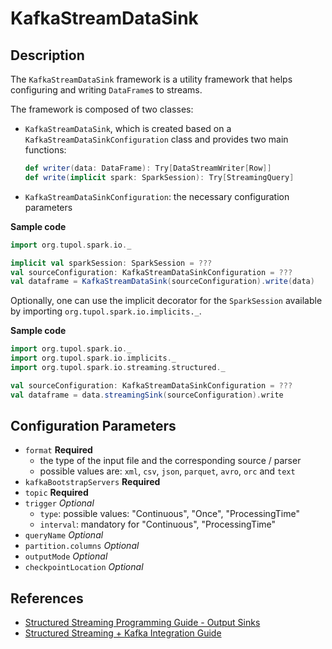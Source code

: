 # KafkaStreamDataSink


## Description

The `KafkaStreamDataSink` framework is a utility framework that helps configuring and writing `DataFrame`s to streams.

The framework is composed of two classes:
- `KafkaStreamDataSink`, which is created based on a `KafkaStreamDataSinkConfiguration` class and provides two main functions:
    ```scala
    def writer(data: DataFrame): Try[DataStreamWriter[Row]]
    def write(implicit spark: SparkSession): Try[StreamingQuery]
    ```
- `KafkaStreamDataSinkConfiguration`: the necessary configuration parameters

**Sample code**
```scala
import org.tupol.spark.io._

implicit val sparkSession: SparkSession = ???
val sourceConfiguration: KafkaStreamDataSinkConfiguration = ???
val dataframe = KafkaStreamDataSink(sourceConfiguration).write(data)
```

Optionally, one can use the implicit decorator for the `SparkSession` available by importing `org.tupol.spark.io.implicits._`.

**Sample code**
```scala
import org.tupol.spark.io._
import org.tupol.spark.io.implicits._
import org.tupol.spark.io.streaming.structured._

val sourceConfiguration: KafkaStreamDataSinkConfiguration = ???
val dataframe = data.streamingSink(sourceConfiguration).write
```


## Configuration Parameters

- `format` **Required**
  - the type of the input file and the corresponding source / parser
  - possible values are:  `xml`, `csv`, `json`, `parquet`, `avro`, `orc` and `text`
- `kafkaBootstrapServers` **Required** 
- `topic` **Required** 
- `trigger` *Optional*
   - `type`: possible values: "Continuous", "Once", "ProcessingTime" 
   - `interval`: mandatory for "Continuous", "ProcessingTime" 
- `queryName` *Optional*
- `partition.columns` *Optional*
- `outputMode` *Optional*
- `checkpointLocation` *Optional*
  

## References

- [Structured Streaming Programming Guide - Output Sinks][SSOS]
- [Structured Streaming + Kafka Integration Guide][SSKIG]


[SSOS]: https://spark.apache.org/docs/3.0.1/structured-streaming-programming-guide.html#output-sinks
[SSKIG]: https://spark.apache.org/docs/3.0.1/structured-streaming-kafka-integration.html
